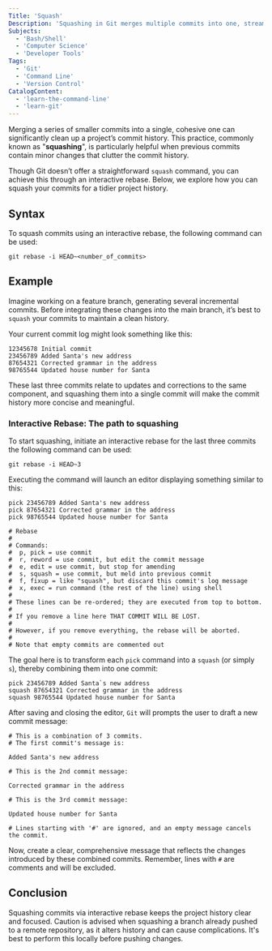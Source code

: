 ```yaml
---
Title: 'Squash'
Description: 'Squashing in Git merges multiple commits into one, streamlining and clarifying the commit history.'
Subjects:
  - 'Bash/Shell'
  - 'Computer Science'
  - 'Developer Tools'
Tags:
  - 'Git'
  - 'Command Line'
  - 'Version Control'
CatalogContent:
  - 'learn-the-command-line'
  - 'learn-git'
---
```


Merging a series of smaller commits into a single, cohesive one can significantly clean up a project’s commit history. This practice, commonly known as "**squashing**", is particularly helpful when previous commits contain minor changes that clutter the commit history.

Though Git doesn’t offer a straightforward `squash` command, you can achieve this through an interactive rebase. Below, we explore how you can squash your commits for a tidier project history.

## Syntax

To squash commits using an interactive rebase, the following command can be used:

```pseudo
git rebase -i HEAD~<number_of_commits>
```

## Example

Imagine working on a feature branch, generating several incremental commits. Before integrating these changes into the main branch, it’s best to `squash` your commits to maintain a clean history.

Your current commit log might look something like this:

```shell
12345678 Initial commit
23456789 Added Santa's new address
87654321 Corrected grammar in the address
98765544 Updated house number for Santa
```

These last three commits relate to updates and corrections to the same component, and squashing them into a single commit will make the commit history more concise and meaningful.

### Interactive Rebase: The path to squashing

To start squashing, initiate an interactive rebase for the last three commits the following command can be used:

```shell
git rebase -i HEAD~3
```

Executing the command will launch an editor displaying something similar to this:

```shell
pick 23456789 Added Santa's new address
pick 87654321 Corrected grammar in the address
pick 98765544 Updated house number for Santa

# Rebase
#
# Commands:
#  p, pick = use commit
#  r, reword = use commit, but edit the commit message
#  e, edit = use commit, but stop for amending
#  s, squash = use commit, but meld into previous commit
#  f, fixup = like "squash", but discard this commit's log message
#  x, exec = run command (the rest of the line) using shell
#
# These lines can be re-ordered; they are executed from top to bottom.
#
# If you remove a line here THAT COMMIT WILL BE LOST.
#
# However, if you remove everything, the rebase will be aborted.
#
# Note that empty commits are commented out
```

The goal here is to transform each `pick` command into a `squash` (or simply `s`), thereby combining them into one commit:

```shell
pick 23456789 Added Santa`s new address
squash 87654321 Corrected grammar in the address
squash 98765544 Updated house number for Santa
```

After saving and closing the editor, `Git` will prompts the user to draft a new commit message:

```shell
# This is a combination of 3 commits.
# The first commit's message is:

Added Santa's new address

# This is the 2nd commit message:

Corrected grammar in the address

# This is the 3rd commit message:

Updated house number for Santa

# Lines starting with '#' are ignored, and an empty message cancels the commit.
```

Now, create a clear, comprehensive message that reflects the changes introduced by these combined commits. Remember, lines with `#` are comments and will be excluded.

## Conclusion

Squashing commits via interactive rebase keeps the project history clear and focused. Caution is advised when squashing a branch already pushed to a remote repository, as it alters history and can cause complications. It's best to perform this locally before pushing changes.

